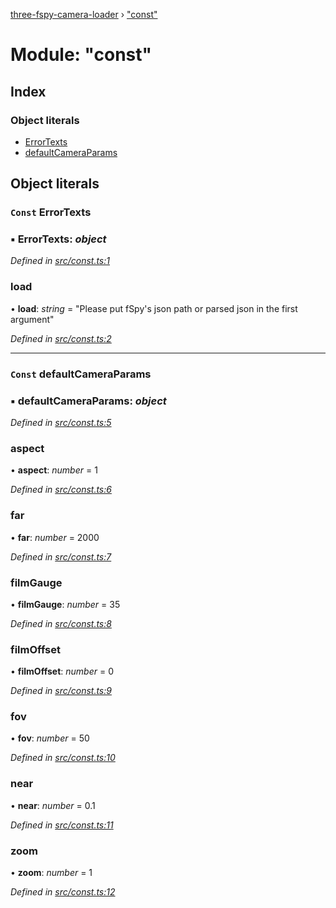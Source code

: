 [three-fspy-camera-loader](../README.md) › ["const"](_const_.md)

# Module: "const"

## Index

### Object literals

* [ErrorTexts](_const_.md#const-errortexts)
* [defaultCameraParams](_const_.md#const-defaultcameraparams)

## Object literals

### `Const` ErrorTexts

### ▪ **ErrorTexts**: *object*

*Defined in [src/const.ts:1](https://github.com/nasikusa/THREE.FSpyCamera/blob/9e3dc6a/src/const.ts#L1)*

###  load

• **load**: *string* = "Please put fSpy's json path or parsed json in the first argument"

*Defined in [src/const.ts:2](https://github.com/nasikusa/THREE.FSpyCamera/blob/9e3dc6a/src/const.ts#L2)*

___

### `Const` defaultCameraParams

### ▪ **defaultCameraParams**: *object*

*Defined in [src/const.ts:5](https://github.com/nasikusa/THREE.FSpyCamera/blob/9e3dc6a/src/const.ts#L5)*

###  aspect

• **aspect**: *number* = 1

*Defined in [src/const.ts:6](https://github.com/nasikusa/THREE.FSpyCamera/blob/9e3dc6a/src/const.ts#L6)*

###  far

• **far**: *number* = 2000

*Defined in [src/const.ts:7](https://github.com/nasikusa/THREE.FSpyCamera/blob/9e3dc6a/src/const.ts#L7)*

###  filmGauge

• **filmGauge**: *number* = 35

*Defined in [src/const.ts:8](https://github.com/nasikusa/THREE.FSpyCamera/blob/9e3dc6a/src/const.ts#L8)*

###  filmOffset

• **filmOffset**: *number* = 0

*Defined in [src/const.ts:9](https://github.com/nasikusa/THREE.FSpyCamera/blob/9e3dc6a/src/const.ts#L9)*

###  fov

• **fov**: *number* = 50

*Defined in [src/const.ts:10](https://github.com/nasikusa/THREE.FSpyCamera/blob/9e3dc6a/src/const.ts#L10)*

###  near

• **near**: *number* = 0.1

*Defined in [src/const.ts:11](https://github.com/nasikusa/THREE.FSpyCamera/blob/9e3dc6a/src/const.ts#L11)*

###  zoom

• **zoom**: *number* = 1

*Defined in [src/const.ts:12](https://github.com/nasikusa/THREE.FSpyCamera/blob/9e3dc6a/src/const.ts#L12)*
